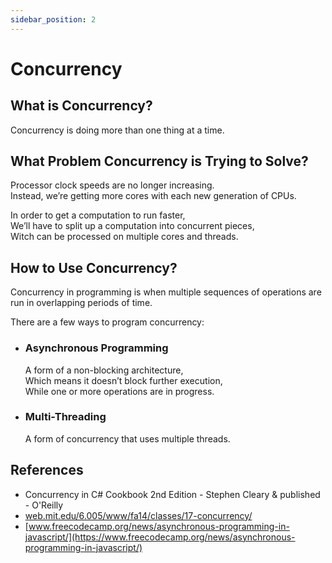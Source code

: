 ```yaml
---
sidebar_position: 2
---
```


# Concurrency

## What is Concurrency?

Concurrency is doing more than one thing at a time.

## What Problem Concurrency is Trying to Solve?

Processor clock speeds are no longer increasing.  
Instead, we’re getting more cores with each new generation of CPUs.

In order to get a computation to run faster,  
We’ll have to split up a computation into concurrent pieces,  
Witch can be processed on multiple cores and threads.

## How to Use Concurrency?

Concurrency in programming is when multiple sequences of operations are run in overlapping periods of time.

There are a few ways to program concurrency:

- ### Asynchronous Programming

  A form of a non-blocking architecture,  
  Which means it doesn’t block further execution,  
  While one or more operations are in progress.

- ### Multi-Threading

  A form of concurrency that uses multiple threads.

## References

- Concurrency in C# Cookbook 2nd Edition - Stephen Cleary & published - O'Reilly
- [web.mit.edu/6.005/www/fa14/classes/17-concurrency/](https://web.mit.edu/6.005/www/fa14/classes/17-concurrency/)
- [www.freecodecamp.org/news/asynchronous-programming-in-javascript/](https://www.freecodecamp.org/news/asynchronous-programming-in-javascript/)
